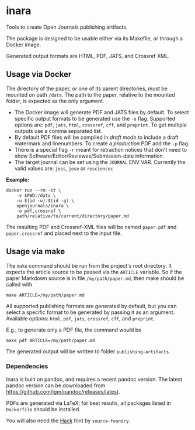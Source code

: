 # inara

Tools to create Open Journals publishing artifacts.

The package is designed to be usable either via its Makefile, or
through a Docker image.

Generated output formats are HTML, PDF, JATS, and Crossref XML.

## Usage via Docker

The directory of the paper, or one of its parent directories,
must be mounted on path `/data`. The path to the paper, relative to
the mounted folder, is expected as the only argument.

- The Docker image will generate PDF and JATS files by default. To
select specific output formats to be generated use the `-o` flag.
Supported options are: `pdf`, `jats`, `html`, `crossref`, `cff`, and `preprint`. To get multiple outputs
use a comma separated list.
- By default PDF files will be compiled in _draft mode_ to include a draft
watermark and linenumbers. To create a _production_ PDF add the `-p` flag.
- There is a special flag `-r` meant for retraction notices that don't need to show Software/Editor/Reviewes/Submission-date information.
- The target journal can be set using the `JOURNAL` ENV VAR. Currently the valid values are: `joss`, `jose` or `resciencec`

**Example:**

    docker run --rm -it \
        -v $PWD:/data \
        -u $(id -u):$(id -g) \
        openjournals/inara \
        -o pdf,crossref \
        path/relative/to/current/directory/paper.md

The resulting PDF and Crossref-XML files will be named `paper.pdf` and `paper.crossref` and placed next to the
input file.

## Usage via make

The `make` command should be run from the project's root directory.
It expects the article source to be passed via the `ARTICLE`
variable. So if the paper Markdown source is in file
`/my/path/paper.md`, then make should be called with

    make ARTICLE=/my/path/paper.md

All supported publishing formats are generated by default, but you
can select a specific format to be generated by passing it as an
argument. Available options: `html`, `pdf`, `jats`, `crossref`, `cff`, and `preprint`.

E.g., to generate only a PDF file, the command would be

    make pdf ARTICLE=/my/path/paper.md

The generated output will be written to folder
`publishing-artifacts`.

### Dependencies

Inara is built on pandoc, and requires a recent pandoc version.
The latest pandoc version can be downloaded from
<https://github.com/jgm/pandoc/releases/latest>.

PDFs are generated via LaTeX; for best results, all packages
listed in `Dockerfile` should be installed.

You will also need the [Hack](https://github.com/source-foundry/Hack) font by `source-foundry`.
